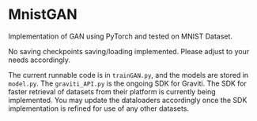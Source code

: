 # MnistGAN

Implementation of GAN using PyTorch and tested on MNIST Dataset.

No saving checkpoints saving/loading implemented. Please adjust to your needs accordingly.

The current runnable code is in `trainGAN.py`, and the models are stored in `model.py`. The `graviti_API.py` is the ongoing SDK for Graviti. The SDK for faster retrieval of datasets from their platform is currently being implemented. You may update the dataloaders accordingly once the SDK implementation is refined for use of any other datasets.
